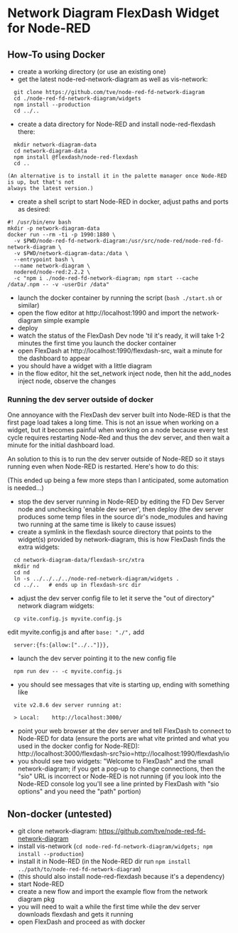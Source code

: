 Network Diagram FlexDash Widget for Node-RED
============================================

How-To using Docker
-------------------

- create a working directory (or use an existing one)
- get the latest node-red-network-diagram as well as vis-network:
```
  git clone https://github.com/tve/node-red-fd-network-diagram
  cd ./node-red-fd-network-diagram/widgets
  npm install --production
  cd ../..
```
- create a data directory for Node-RED and install node-red-flexdash there:
```
  mkdir network-diagram-data
  cd network-diagram-data
  npm install @flexdash/node-red-flexdash
  cd ..
```
    (An alternative is to install it in the palette manager once Node-RED is up, but that's not
    always the latest version.)
- create a shell script to start Node-RED in docker, adjust paths and ports as desired:
```
#! /usr/bin/env bash
mkdir -p network-diagram-data
docker run --rm -ti -p 1990:1880 \
  -v $PWD/node-red-fd-network-diagram:/usr/src/node-red/node-red-fd-network-diagram \
  -v $PWD/network-diagram-data:/data \
  --entrypoint bash \
  --name network-diagram \
  nodered/node-red:2.2.2 \
  -c "npm i ./node-red-fd-network-diagram; npm start --cache /data/.npm -- -v -userDir /data"
```
- launch the docker container by running the script (`bash ./start.sh` or similar)
- open the flow editor at http://localhost:1990 and import the network-diagram simple example
- deploy
- watch the status of the FlexDash Dev node 'til it's ready, it will take 1-2 minutes the first time
  you launch the docker container
- open FlexDash at http://localhost:1990/flexdash-src, wait a minute for the dashboard to appear
- you should have a widget with a little diagram
- in the flow editor, hit the set_network inject node, then hit the add_nodes inject node, observe the changes

### Running the dev server outside of docker

One annoyance with the FlexDash dev server built into Node-RED is that the first page load takes
a long time. This is not an issue when working on a widget, but it becomes painful when working
on a node because every test cycle requires restarting Node-Red and thus the dev server, and then
wait a minute for the initial dashboard load.

An solution to this is to run the dev server outside of Node-RED so it stays running even when
Node-RED is restarted. Here's how to do this:

(This ended up being a few more steps than I anticipated, some automation is needed...)

- stop the dev server running in Node-RED by editing the FD Dev Server node and unchecking 
  'enable dev server', then deploy (the dev server produces some temp files in the source dir's
  node_modules and having two running at the same time is likely to cause issues)
- create a symlink in the flexdash source directory that points to the widget(s) provided
  by network-diagram, this is how FlexDash finds the extra widgets:
```
  cd network-diagram-data/flexdash-src/xtra
  mkdir nd
  cd nd
  ln -s ../../../../node-red-network-diagram/widgets .
  cd ../..   # ends up in flexdash-src dir
```
- adjust the dev server config file to let it serve the "out of directory" network diagram widgets:
```
  cp vite.config.js myvite.config.js
```
  edit myvite.config.js and after `base: "./",` add
```
  server:{fs:{allow:["../.."]}},
```
- launch the dev server pointing it to the new config file
```
  npm run dev -- -c myvite.config.js
```
- you should see messages that vite is starting up, ending with something like
```
  vite v2.8.6 dev server running at:

  > Local:    http://localhost:3000/
```
- point your web browser at the dev server and tell FlexDash to connect to Node-RED for data
  (ensure the ports are what vite printed and what you used in the docker config for Node-RED):
  http://localhost:3000/flexdash-src?sio=http://localhost:1990/flexdash/io
- you should see two widgets: "Welcome to FlexDash" and the small network-diagram; if you get a
  pop-up to change connections, then the "sio" URL is incorrect or Node-RED is not running
  (if you look into the Node-RED console log you'll see a line printed by FlexDash with
  "sio options" and you need the "path" portion)


Non-docker (untested)
---------------------

- git clone network-diagram: https://github.com/tve/node-red-fd-network-diagram
- install vis-network (`cd node-red-fd-network-diagram/widgets; npm install --production`)
- install it in Node-RED (in the Node-RED dir run `npm install ../path/to/node-red-fd-network-diagram`)
- (this should also install node-red-flexdash because it's a dependency)
- start Node-RED
- create a new flow and import the example flow from the network diagram pkg
- you will need to wait a while the first time while the dev server downloads flexdash and gets it running
- open FlexDash and proceed as with docker
